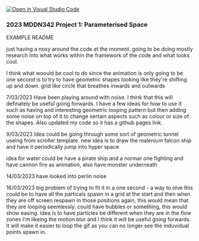 [![Open in Visual Studio Code](https://classroom.github.com/assets/open-in-vscode-c66648af7eb3fe8bc4f294546bfd86ef473780cde1dea487d3c4ff354943c9ae.svg)](https://classroom.github.com/online_ide?assignment_repo_id=10303428&assignment_repo_type=AssignmentRepo)
### 2023 MDDN342 Project 1: Parameterised Space
EXAMPLE README 

just having a nosy around the code at the moment. going to be doing mostly research into what works within the framework of the code and what looks cool. 


I think what woould be cool to do since the animation is only going to be one second is to try to have geometric shapes looking like they're shifting up and down. grid like circle that breathes inwards and outwards


7/03/2023
Have been playing around with noise. I think that this will definately be useful going forwards. I have a few ideas for how to use it such as having and interesting geometric looping pattern but then adding some noise on top of it to change sertain aspects such as colour or size of the shapes. Also updated my code so it has a github pages link. 

9/03/2023
Idea could be going through some sort of geometric tunnel useing from scroller template. 
new idea is to draw the malenium falcon ship and have it periodically jump into hyper space

idea for water could be have a pirate ship and a normar one fighting and have cannon fire as animation, also have monster underneath

14/03/2023
have looked into perlin noise

16/03/2023
big problem of trying to fit it in a one second - a way to olve this could be to have all the particals spawn in a grid at the start and then when they are off screen respawn in those positions again, this would mean that they are looping seemlessly. 
could have bubbles or something, this would show easing. 
idea is to have particles be different when they are in the flow zones
I'm likeing the motion blur and I think it will be useful going forwards. It will make it easier to loop the gif as you can no longer see the induvidual points spawn in.